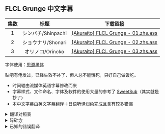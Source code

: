 ## FLCL Grunge 中文字幕

| 集数 | 标题 | 下载链接 |
| :--: | :--: | :--: |
| 1 | シンパチ/Shinpachi | [[Akuraito] FLCL Grunge - 01.zhs.ass](https://raw.githubusercontent.com/akuraito/CSFFG/main/%5BAkuraito%5D%20FLCL%20Grunge%20-%2001.zhs.ass) |
| 2 | ショウナリ/Shonari | [[Akuraito] FLCL Grunge - 02.zhs.ass](https://raw.githubusercontent.com/akuraito/CSFFG/main/%5BAkuraito%5D%20FLCL%20Grunge%20-%2002.zhs.ass) |
| 3 | オリノコ/Orinoko | [[Akuraito] FLCL Grunge - 03.zhs.ass](https://raw.githubusercontent.com/akuraito/CSFFG/main/%5BAkuraito%5D%20FLCL%20Grunge%20-%2003.zhs.ass) |

字体使用：[思源黑体](https://github.com/adobe-fonts/source-han-sans/releases/download/2.004R/SourceHanSans.ttc.zip)

贴吧有佬发过，已经失效不补了，但人总不能饿死，只好自己做饭吃。

- 时间轴由流媒体英语字幕修改而来
- 字幕样式、文件命名、字体及软件的使用大量的参考了 [SweetSub](https://github.com/SweetSub/SweetSub/)（其实就是抄了）
- 本中文字幕由英文字幕翻译＋日语听译润色完成且含有较多错漏

<details>
<summary>翻译对照表</summary>

| 原文 | 中文 |
| :--: | :--: |
| Immigration Bureau | 入境管理局 |
| Rockiens | 硌基人 |
| オクラ | 小仓 |
| オリノコ | 舞里诺科 |
| クロイワ 権蔵 | 黑岩 权藏（市长） |
| ケシビシ | 克什比 |
| ケシビシ ブンタ | 克什比 文太 |
| サムエダ | 萨缪达 |
| サムエダ ショウゾウ | 萨缪达 正蔵 |
| サヤ | 纱夜 |
| ショウナリ | 肖纳里 |
| シンパチ | 信八 |
| ダイナリ | 玳纳里 |
| ミーナちゃん | 美娜酱 |

</details>

<details>
<summary>碎碎念</summary>

第一次做字幕才发现原来是这么复杂的工作，当然这与我的三脚猫日语水平和堪堪及格的英语和语文能力有关，发出来的本意是想嫖一个不嫌弃的校对。我也深知一个不及格的翻译会让观众对作品形成错误的认识，因此，在使用本字幕的过程中还请不要全信，若发现错误，务必在 issue 告知或发送 PR，求求你们了！

主要的问题有：

- 人名、地名、物体名、团体名的翻译
- 使用了大量的意译
- 同一词汇的大量重复

主要原因是：

- 日语除了最基础的百来个词之外，既听不懂也拼不来
- 语文能力和语言素养较低

对了，GitHub 也同样是新手

还请多多担待

</details>

<details>
<summary>已知的错误翻译</summary>

- [ ] 第一集
  - [ ] 0:00:36.28：it（container）
  - [ ] 0:03:35.24：container
  - [ ] 0:04:23.92：Hali-buttocks
  - [ ] 0:05:45.68：Hali-buttocks
  - [ ] 0:13:35.28：Simp
  - [ ] 0:14:22.76：tuba
  - [ ] 0:14:32.20
  - [ ] 0:14:46.11
  - [ ] 0:19:38.17
  - [ ] 0:19:51.24
- [ ] 第二集
  - [ ] 0:00:13.66：We should move the bodies.
  - [ ] 0:01:31.28
  - [ ] 0:04:27.92
  - [ ] 0:06:58.32：treats
  - [ ] 0:07:21.94
  - [ ] 0:07:23.27
  - [ ] 0:08:30.00
  - [ ] 0:08:41.20
  - [ ] 0:15:48.38
- [ ] 第三集
  - [ ] 0:03:28.96
  - [ ] 0:08:57.42
  - [ ] 0:19:49.25

</details>